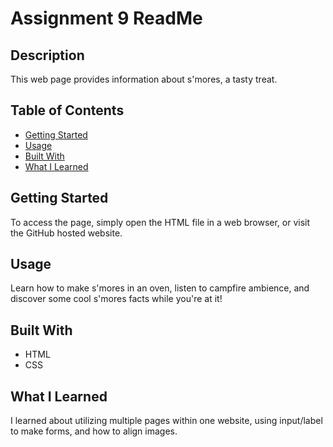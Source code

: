 # Assignment 9 ReadMe

## Description
This web page provides information about s'mores, a tasty treat.

## Table of Contents
- [Getting Started](#getting-started)
- [Usage](#usage)
- [Built With](#built-with)
- [What I Learned](#what-i-learned)

## Getting Started
To access the page, simply open the HTML file in a web browser, or visit the GitHub hosted website.

## Usage
Learn how to make s'mores in an oven, listen to campfire ambience, and discover some cool s'mores facts while you're at it!

## Built With
- HTML
- CSS

## What I Learned
I learned about utilizing multiple pages within one website, using input/label to make forms, and how to align images.